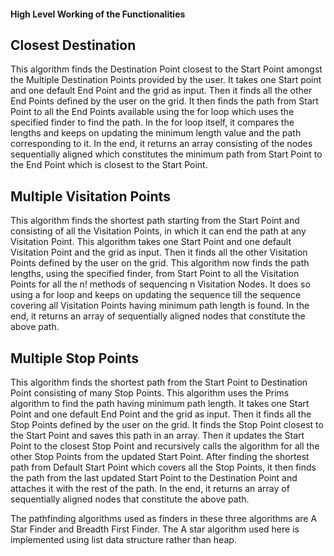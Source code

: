 #### High Level Working of the Functionalities ####

Closest Destination
-------------------
This algorithm finds the Destination Point closest to the Start Point amongst the Multiple Destination Points provided by the user.
It takes one Start point and one default End Point and the grid as input.
Then it finds all the other End Points defined by the user on the grid.
It then finds the path from Start Point to all the End Points available using the for loop which uses the specified finder to find the path. In the for loop itself, it compares the lengths and keeps on updating the minimum length value and the path corresponding to it.
In the end, it returns an array consisting of the nodes sequentially aligned which constitutes the minimum path from Start Point to the End Point which is closest to the Start Point.

Multiple Visitation Points
--------------------------
This algorithm finds the shortest path starting from the Start Point and consisting of all the Visitation Points, in which it can end the path at any Visitation Point.
This algorithm takes one Start Point and one default Visitation Point and the grid as input.
Then it finds all the other Visitation Points defined by the user on the grid.
This algorithm now finds the path lengths, using the specified finder, from Start Point to all the Visitation Points for all the n! methods of sequencing n Visitation Nodes. It does so using a for loop and keeps on updating the sequence till the sequence covering all Visitation Points having minimum path length is found.
In the end, it returns an array of sequentially aligned nodes that constitute the above path.

Multiple Stop Points
--------------------
This algorithm finds the shortest path from the Start Point to Destination Point consisting of many Stop Points.
This algorithm uses the Prims algorithm to find the path having minimum path length.
It takes one Start Point and one default End Point and the grid as input.
Then it finds all the Stop Points defined by the user on the grid.
It finds the Stop Point closest to the Start Point and saves this path in an array. Then it updates the Start Point to the closest Stop Point and recursively calls the algorithm for all the other Stop Points from the updated Start Point.
After finding the shortest path from Default Start Point which covers all the Stop Points, it then finds the path from the last updated Start Point to the Destination Point and attaches it with the rest of the path.
In the end, it returns an array of sequentially aligned nodes that constitute the above path.

The pathfinding algorithms used as finders in these three algorithms are A Star Finder and Breadth First Finder.
The A star algorithm used here is implemented using list data structure rather than heap.

